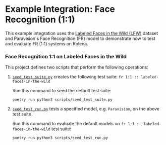 # Example Integration: Face Recognition (1:1)

This example integration uses the [Labeled Faces in the Wild (LFW)](http://vis-www.cs.umass.edu/lfw/) dataset and
Paravision's Face Recognition (FR) model to demonstrate how to test and evaluate FR (1:1) systems on Kolena.

### Face Recognition 1:1 on Labeled Faces in the Wild

This project defines two scripts that perform the following operations:

1. [`seed_test_suite.py`](scripts/seed_test_suite.py) creates the following test suite: `fr 1:1 :: labeled-faces-in-the-wild`

    Run this command to seed the default test suite:
    ```shell
    poetry run python3 scripts/seed_test_suite.py
    ```

2. [`seed_test_run.py`](scripts/seed_test_run.py) tests a specified model, e.g. `Paravision`, on the above test suite.

    Run this command to evaluate the default models on `fr 1:1 :: labeled-faces-in-the-wild` test suite:
    ```shell
    poetry run python3 scripts/seed_test_run.py
    ```